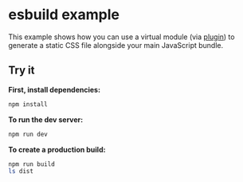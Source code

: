 # esbuild example

This example shows how you can use a virtual module (via
[plugin](https://esbuild.github.io/plugins/#using-plugins)) to generate a static
CSS file alongside your main JavaScript bundle.

## Try it

**First, install dependencies:**
```bash
npm install
```

**To run the dev server:**
```bash
npm run dev
```

**To create a production build:**
```bash
npm run build
ls dist
```
